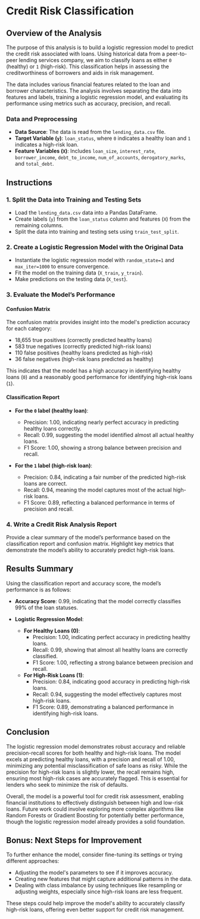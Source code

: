 
# Credit Risk Classification

## Overview of the Analysis

The purpose of this analysis is to build a logistic regression model to predict the credit risk associated with loans. Using historical data from a peer-to-peer lending services company, we aim to classify loans as either `0` (healthy) or `1` (high-risk). This classification helps in assessing the creditworthiness of borrowers and aids in risk management.

The data includes various financial features related to the loan and borrower characteristics. The analysis involves separating the data into features and labels, training a logistic regression model, and evaluating its performance using metrics such as accuracy, precision, and recall.

### Data and Preprocessing

- **Data Source**: The data is read from the `lending_data.csv` file.
- **Target Variable (`y`)**: `loan_status`, where `0` indicates a healthy loan and `1` indicates a high-risk loan.
- **Feature Variables (`X`)**: Includes `loan_size`, `interest_rate`, `borrower_income`, `debt_to_income`, `num_of_accounts`, `derogatory_marks`, and `total_debt`.

## Instructions

### 1. Split the Data into Training and Testing Sets
   - Load the `lending_data.csv` data into a Pandas DataFrame.
   - Create labels (`y`) from the `loan_status` column and features (`X`) from the remaining columns.
   - Split the data into training and testing sets using `train_test_split`.

### 2. Create a Logistic Regression Model with the Original Data
   - Instantiate the logistic regression model with `random_state=1` and `max_iter=1000` to ensure convergence.
   - Fit the model on the training data (`X_train`, `y_train`).
   - Make predictions on the testing data (`X_test`).

### 3. Evaluate the Model’s Performance

#### Confusion Matrix
The confusion matrix provides insight into the model's prediction accuracy for each category:
- 18,655 true positives (correctly predicted healthy loans)
- 583 true negatives (correctly predicted high-risk loans)
- 110 false positives (healthy loans predicted as high-risk)
- 36 false negatives (high-risk loans predicted as healthy)

This indicates that the model has a high accuracy in identifying healthy loans (`0`) and a reasonably good performance for identifying high-risk loans (`1`).

#### Classification Report
- **For the `0` label (healthy loan)**:
  - Precision: 1.00, indicating nearly perfect accuracy in predicting healthy loans correctly.
  - Recall: 0.99, suggesting the model identified almost all actual healthy loans.
  - F1 Score: 1.00, showing a strong balance between precision and recall.

- **For the `1` label (high-risk loan)**:
  - Precision: 0.84, indicating a fair number of the predicted high-risk loans are correct.
  - Recall: 0.94, meaning the model captures most of the actual high-risk loans.
  - F1 Score: 0.89, reflecting a balanced performance in terms of precision and recall.

### 4. Write a Credit Risk Analysis Report
   Provide a clear summary of the model’s performance based on the classification report and confusion matrix.
   Highlight key metrics that demonstrate the model’s ability to accurately predict high-risk loans.

## Results Summary

Using the classification report and accuracy score, the model’s performance is as follows:

* **Accuracy Score**: 0.99, indicating that the model correctly classifies 99% of the loan statuses.

* **Logistic Regression Model**:
  - **For Healthy Loans (0)**:
    - Precision: 1.00, indicating perfect accuracy in predicting healthy loans.
    - Recall: 0.99, showing that almost all healthy loans are correctly classified.
    - F1 Score: 1.00, reflecting a strong balance between precision and recall.
  - **For High-Risk Loans (1)**:
    - Precision: 0.84, indicating good accuracy in predicting high-risk loans.
    - Recall: 0.94, suggesting the model effectively captures most high-risk loans.
    - F1 Score: 0.89, demonstrating a balanced performance in identifying high-risk loans.

## Conclusion

The logistic regression model demonstrates robust accuracy and reliable precision-recall scores for both healthy and high-risk loans. The model excels at predicting healthy loans, with a precision and recall of 1.00, minimizing any potential misclassification of safe loans as risky. While the precision for high-risk loans is slightly lower, the recall remains high, ensuring most high-risk cases are accurately flagged. This is essential for lenders who seek to minimize the risk of defaults.

Overall, the model is a powerful tool for credit risk assessment, enabling financial institutions to effectively distinguish between high and low-risk loans. Future work could involve exploring more complex algorithms like Random Forests or Gradient Boosting for potentially better performance, though the logistic regression model already provides a solid foundation.

## Bonus: Next Steps for Improvement

To further enhance the model, consider fine-tuning its settings or trying different approaches:
- Adjusting the model's parameters to see if it improves accuracy.
- Creating new features that might capture additional patterns in the data.
- Dealing with class imbalance by using techniques like resampling or adjusting weights, especially since high-risk loans are less frequent.
  
These steps could help improve the model's ability to accurately classify high-risk loans, offering even better support for credit risk management.
